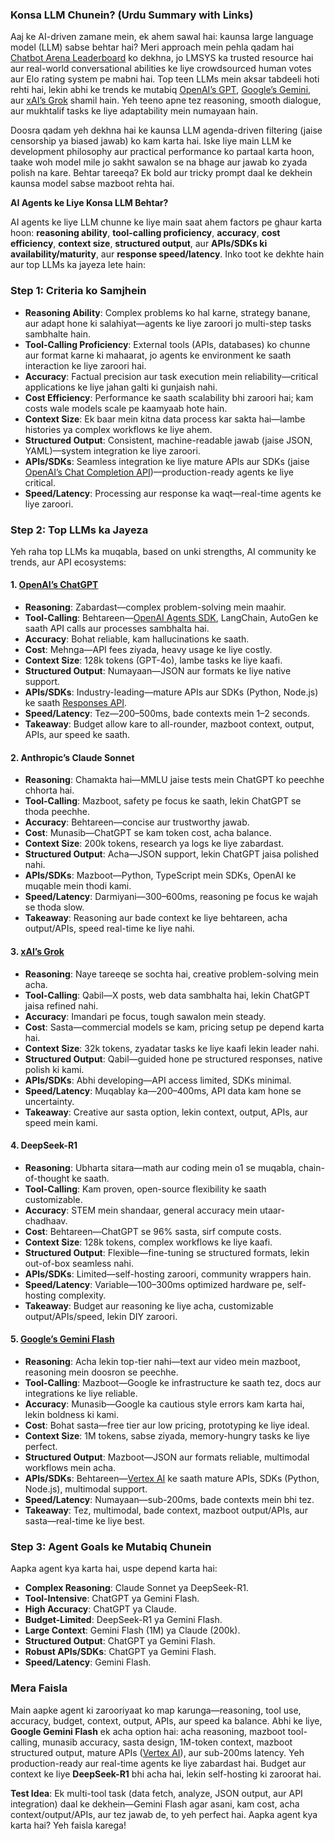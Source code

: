 ### **Konsa LLM Chunein? (Urdu Summary with Links)**

Aaj ke AI-driven zamane mein, ek ahem sawal hai: kaunsa large language model (LLM) sabse behtar hai? Meri approach mein pehla qadam hai [Chatbot Arena Leaderboard](https://huggingface.co/spaces/lmarena-ai/chatbot-arena-leaderboard) ko dekhna, jo LMSYS ka trusted resource hai aur real-world conversational abilities ke liye crowdsourced human votes aur Elo rating system pe mabni hai. Top teen LLMs mein aksar tabdeeli hoti rehti hai, lekin abhi ke trends ke mutabiq [OpenAI’s GPT](https://chatgpt.com/), [Google’s Gemini](https://gemini.google.com/app), aur [xAI’s Grok](https://grok.com/) shamil hain. Yeh teeno apne tez reasoning, smooth dialogue, aur mukhtalif tasks ke liye adaptability mein numayaan hain.

Doosra qadam yeh dekhna hai ke kaunsa LLM agenda-driven filtering (jaise censorship ya biased jawab) ko kam karta hai. Iske liye main LLM ke development philosophy aur practical performance ko partaal karta hoon, taake woh model mile jo sakht sawalon se na bhage aur jawab ko zyada polish na kare. Behtar tareeqa? Ek bold aur tricky prompt daal ke dekhein kaunsa model sabse mazboot rehta hai.

**AI Agents ke Liye Konsa LLM Behtar?**

AI agents ke liye LLM chunne ke liye main saat ahem factors pe ghaur karta hoon: **reasoning ability**, **tool-calling proficiency**, **accuracy**, **cost efficiency**, **context size**, **structured output**, aur **APIs/SDKs ki availability/maturity**, aur **response speed/latency**. Inko toot ke dekhte hain aur top LLMs ka jayeza lete hain:

### Step 1: Criteria ko Samjhein
- **Reasoning Ability**: Complex problems ko hal karne, strategy banane, aur adapt hone ki salahiyat—agents ke liye zaroori jo multi-step tasks sambhalte hain.
- **Tool-Calling Proficiency**: External tools (APIs, databases) ko chunne aur format karne ki mahaarat, jo agents ke environment ke saath interaction ke liye zaroori hai.
- **Accuracy**: Factual precision aur task execution mein reliability—critical applications ke liye jahan galti ki gunjaish nahi.
- **Cost Efficiency**: Performance ke saath scalability bhi zaroori hai; kam costs wale models scale pe kaamyaab hote hain.
- **Context Size**: Ek baar mein kitna data process kar sakta hai—lambe histories ya complex workflows ke liye ahem.
- **Structured Output**: Consistent, machine-readable jawab (jaise JSON, YAML)—system integration ke liye zaroori.
- **APIs/SDKs**: Seamless integration ke liye mature APIs aur SDKs (jaise [OpenAI’s Chat Completion API](https://openai.com/api/))—production-ready agents ke liye critical.
- **Speed/Latency**: Processing aur response ka waqt—real-time agents ke liye zaroori.

### Step 2: Top LLMs ka Jayeza
Yeh raha top LLMs ka muqabla, based on unki strengths, AI community ke trends, aur API ecosystems:

#### 1. [OpenAI’s ChatGPT](https://chatgpt.com/)
- **Reasoning**: Zabardast—complex problem-solving mein maahir.
- **Tool-Calling**: Behtareen—[OpenAI Agents SDK](https://openai.github.io/openai-agents-python/), LangChain, AutoGen ke saath API calls aur processes sambhalta hai.
- **Accuracy**: Bohat reliable, kam hallucinations ke saath.
- **Cost**: Mehnga—API fees ziyada, heavy usage ke liye costly.
- **Context Size**: 128k tokens (GPT-4o), lambe tasks ke liye kaafi.
- **Structured Output**: Numayaan—JSON aur formats ke liye native support.
- **APIs/SDKs**: Industry-leading—mature APIs aur SDKs (Python, Node.js) ke saath [Responses API](https://openai.github.io/openai-agents-python/).
- **Speed/Latency**: Tez—200–500ms, bade contexts mein 1–2 seconds.
- **Takeaway**: Budget allow kare to all-rounder, mazboot context, output, APIs, aur speed ke saath.

#### 2. Anthropic’s Claude Sonnet
- **Reasoning**: Chamakta hai—MMLU jaise tests mein ChatGPT ko peechhe chhorta hai.
- **Tool-Calling**: Mazboot, safety pe focus ke saath, lekin ChatGPT se thoda peechhe.
- **Accuracy**: Behtareen—concise aur trustworthy jawab.
- **Cost**: Munasib—ChatGPT se kam token cost, acha balance.
- **Context Size**: 200k tokens, research ya logs ke liye zabardast.
- **Structured Output**: Acha—JSON support, lekin ChatGPT jaisa polished nahi.
- **APIs/SDKs**: Mazboot—Python, TypeScript mein SDKs, OpenAI ke muqable mein thodi kami.
- **Speed/Latency**: Darmiyani—300–600ms, reasoning pe focus ke wajah se thoda slow.
- **Takeaway**: Reasoning aur bade context ke liye behtareen, acha output/APIs, speed real-time ke liye nahi.

#### 3. [xAI’s Grok](https://grok.com/)
- **Reasoning**: Naye tareeqe se sochta hai, creative problem-solving mein acha.
- **Tool-Calling**: Qabil—X posts, web data sambhalta hai, lekin ChatGPT jaisa refined nahi.
- **Accuracy**: Imandari pe focus, tough sawalon mein steady.
- **Cost**: Sasta—commercial models se kam, pricing setup pe depend karta hai.
- **Context Size**: 32k tokens, zyadatar tasks ke liye kaafi lekin leader nahi.
- **Structured Output**: Qabil—guided hone pe structured responses, native polish ki kami.
- **APIs/SDKs**: Abhi developing—API access limited, SDKs minimal.
- **Speed/Latency**: Muqablay ka—200–400ms, API data kam hone se uncertainty.
- **Takeaway**: Creative aur sasta option, lekin context, output, APIs, aur speed mein kami.

#### 4. DeepSeek-R1
- **Reasoning**: Ubharta sitara—math aur coding mein o1 se muqabla, chain-of-thought ke saath.
- **Tool-Calling**: Kam proven, open-source flexibility ke saath customizable.
- **Accuracy**: STEM mein shandaar, general accuracy mein utaar-chadhaav.
- **Cost**: Behtareen—ChatGPT se 96% sasta, sirf compute costs.
- **Context Size**: 128k tokens, complex workflows ke liye kaafi.
- **Structured Output**: Flexible—fine-tuning se structured formats, lekin out-of-box seamless nahi.
- **APIs/SDKs**: Limited—self-hosting zaroori, community wrappers hain.
- **Speed/Latency**: Variable—100–300ms optimized hardware pe, self-hosting complexity.
- **Takeaway**: Budget aur reasoning ke liye acha, customizable output/APIs/speed, lekin DIY zaroori.

#### 5. [Google’s Gemini Flash](https://gemini.google.com/app)
- **Reasoning**: Acha lekin top-tier nahi—text aur video mein mazboot, reasoning mein doosron se peechhe.
- **Tool-Calling**: Mazboot—Google ke infrastructure ke saath tez, docs aur integrations ke liye reliable.
- **Accuracy**: Munasib—Google ka cautious style errors kam karta hai, lekin boldness ki kami.
- **Cost**: Bohat sasta—free tier aur low pricing, prototyping ke liye ideal.
- **Context Size**: 1M tokens, sabse ziyada, memory-hungry tasks ke liye perfect.
- **Structured Output**: Mazboot—JSON aur formats reliable, multimodal workflows mein acha.
- **APIs/SDKs**: Behtareen—[Vertex AI](https://cloud.google.com/vertex-ai) ke saath mature APIs, SDKs (Python, Node.js), multimodal support.
- **Speed/Latency**: Numayaan—sub-200ms, bade contexts mein bhi tez.
- **Takeaway**: Tez, multimodal, bade context, mazboot output/APIs, aur sasta—real-time ke liye best.

### Step 3: Agent Goals ke Mutabiq Chunein
Aapka agent kya karta hai, uspe depend karta hai:
- **Complex Reasoning**: Claude Sonnet ya DeepSeek-R1.
- **Tool-Intensive**: ChatGPT ya Gemini Flash.
- **High Accuracy**: ChatGPT ya Claude.
- **Budget-Limited**: DeepSeek-R1 ya Gemini Flash.
- **Large Context**: Gemini Flash (1M) ya Claude (200k).
- **Structured Output**: ChatGPT ya Gemini Flash.
- **Robust APIs/SDKs**: ChatGPT ya Gemini Flash.
- **Speed/Latency**: Gemini Flash.

### Mera Faisla
Main aapke agent ki zarooriyaat ko map karunga—reasoning, tool use, accuracy, budget, context, output, APIs, aur speed ka balance. Abhi ke liye, **Google Gemini Flash** ek acha option hai: acha reasoning, mazboot tool-calling, munasib accuracy, sasta design, 1M-token context, mazboot structured output, mature APIs ([Vertex AI](https://cloud.google.com/vertex-ai)), aur sub-200ms latency. Yeh production-ready aur real-time agents ke liye zabardast hai. Budget aur context ke liye **DeepSeek-R1** bhi acha hai, lekin self-hosting ki zaroorat hai.

**Test Idea**: Ek multi-tool task (data fetch, analyze, JSON output, aur API integration) daal ke dekhein—Gemini Flash agar asani, kam cost, acha context/output/APIs, aur tez jawab de, to yeh perfect hai. Aapka agent kya karta hai? Yeh faisla karega!